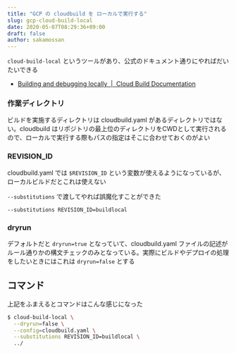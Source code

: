 ```yaml
---
title: "GCP の cloudbuild を ローカルで実行する"
slug: gcp-cloud-build-local
date: 2020-05-07T08:29:36+09:00
draft: false
author: sakamossan
---
```


`cloud-build-local` というツールがあり、公式のドキュメント通りにやればだいたいできる

- [Building and debugging locally  |  Cloud Build Documentation](https://cloud.google.com/cloud-build/docs/build-debug-locally)


### 作業ディレクトリ

ビルドを実施するディレクトリは cloudbuild.yaml があるディレクトリではない。cloudbuild はリポジトリの最上位のディレクトリをCWDとして実行されるので、ローカルで実行する際もパスの指定はそこに合わせておくのがよい


### REVISION_ID

cloudbuild.yaml では `$REVISION_ID` という変数が使えるようになっているが、ローカルビルドだとこれは使えない

`--substitutions` で渡してやれば誤魔化すことができた

```
--substitutions REVISION_ID=buildlocal
```


### dryrun

デフォルトだと `dryrun=true` となっていて、cloudbuild.yaml ファイルの記述がルール通りかの構文チェックのみとなっている。実際にビルドやデプロイの処理をしたいときにはこれは `dryrun=false` とする


## コマンド

上記をふまえるとコマンドはこんな感じになった

```bash
$ cloud-build-local \
  --dryrun=false \
  --config=cloudbuild.yaml \
  --substitutions REVISION_ID=buildlocal \
  ../
```
